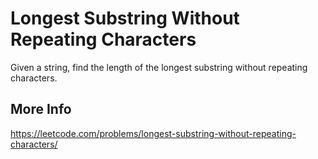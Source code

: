 # Longest Substring Without Repeating Characters

Given a string, find the length of the longest substring without repeating characters.

## More Info

<https://leetcode.com/problems/longest-substring-without-repeating-characters/>
